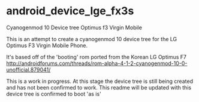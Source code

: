 android_device_lge_fx3s
=======================

Cyanogenmod 10 Device tree Optimus f3 Virgin Mobile

This is an attempt to create a cyanogenmod 10 device tree for the LG Optimus F3 Virgin Mobile Phone.

It's based off of the 'booting' rom ported from the Korean LG Optimus F7 http://androidforums.com/threads/rom-alpha-4-1-2-cyanogenmod-10-0-unofficial.879041/

This is a work in progress. At this stage the device tree is still being created and has not been confirmed to work. This readme will be updated with this device tree is confirmed to boot 'as is'
